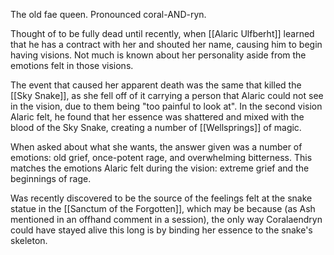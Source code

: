 The old fae queen. Pronounced coral-AND-ryn.

Thought of to be fully dead until recently, when [[Alaric Ulfberht]] learned that he has a contract with her and shouted her name, causing him to begin having visions. Not much is known about her personality aside from the emotions felt in those visions.

The event that caused her apparent death was the same that killed the [[Sky Snake]], as she fell off of it carrying a person that Alaric could not see in the vision, due to them being "too painful to look at". In the second vision Alaric felt, he found that her essence was shattered and mixed with the blood of the Sky Snake, creating a number of [[Wellsprings]] of magic.

When asked about what she wants, the answer given was a number of emotions: old grief, once-potent rage, and overwhelming bitterness. This matches the emotions Alaric felt during the vision: extreme grief and the beginnings of rage.

Was recently discovered to be the source of the feelings felt at the snake statue in the [[Sanctum of the Forgotten]], which may be because (as Ash mentioned in an offhand comment in a session), the only way Coralaendryn could have stayed alive this long is by binding her essence to the snake's skeleton.